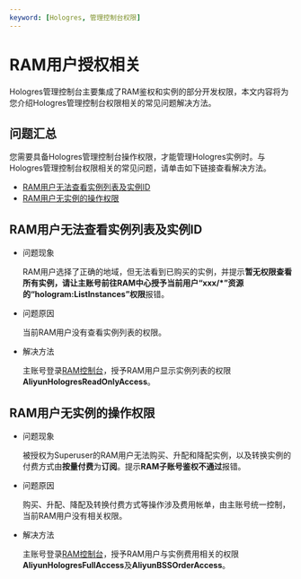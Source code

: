 ```yaml
---
keyword: [Hologres, 管理控制台权限]
---
```


# RAM用户授权相关

Hologres管理控制台主要集成了RAM鉴权和实例的部分开发权限，本文内容将为您介绍Hologres管理控制台权限相关的常见问题解决方法。

## 问题汇总

您需要具备Hologres管理控制台操作权限，才能管理Hologres实例时。与Hologres管理控制台权限相关的常见问题，请单击如下链接查看解决方法。

-   [RAM用户无法查看实例列表及实例ID](#section_te9_8bd_4iy)
-   [RAM用户无实例的操作权限](#section_ovp_spc_a51)

## RAM用户无法查看实例列表及实例ID

-   问题现象

    RAM用户选择了正确的地域，但无法看到已购买的实例，并提示**暂无权限查看所有实例，请让主账号前往RAM中心授予当前用户“xxx/\*”资源的“hologram:ListInstances”权限**报错。

-   问题原因

    当前RAM用户没有查看实例列表的权限。

-   解决方法

    主账号登录[RAM控制台](https://ram.console.aliyun.com/overview)，授予RAM用户显示实例列表的权限**AliyunHologresReadOnlyAccess**。


## RAM用户无实例的操作权限

-   问题现象

    被授权为Superuser的RAM用户无法购买、升配和降配实例，以及转换实例的付费方式由**按量付费**为**订阅**。提示**RAM子账号鉴权不通过**报错。

-   问题原因

    购买、升配、降配及转换付费方式等操作涉及费用帐单，由主账号统一控制，当前RAM用户没有相关权限。

-   解决方法

    主账号登录[RAM控制台](https://ram.console.aliyun.com/overview)，授予RAM用户与实例费用相关的权限**AliyunHologresFullAccess**及**AliyunBSSOrderAccess**。


